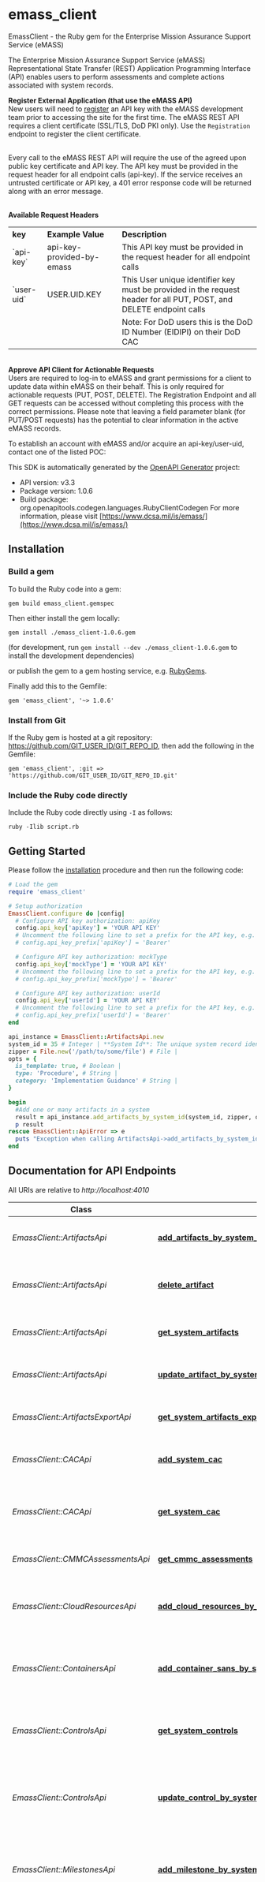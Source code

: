 # emass_client

EmassClient - the Ruby gem for the Enterprise Mission Assurance Support Service (eMASS)

The Enterprise Mission Assurance Support Service (eMASS) Representational State
Transfer (REST) Application Programming Interface (API) enables users to perform
assessments and complete actions associated with system records. 

<strong>Register External Application (that use the eMASS API)</strong></br>
New users will need to [register](https://nisp.emass.apps.mil/Content/Help/jobaids/eMASS_OT_NewUser_Job_Aid.pdf)
an API key with the eMASS development team prior to accessing the site for the first time. The eMASS REST API 
requires a client certificate (SSL/TLS, DoD PKI only). Use the `Registration` endpoint to register the client
certificate.</br></br>

Every call to the eMASS REST API will require the use of the agreed upon public key certificate and API key. 
The API key must be provided in the request header for all endpoint calls (api-key). If the service receives
an untrusted certificate or API key, a 401 error response code will be returned along with an error message.</br></br>

<strong>Available Request Headers</strong></br>
<table>
  <tr>
    <th align=left>key</th>
    <th align=left>Example Value</th>
    <th align=left>Description</th>
  </tr>
  <tr>
    <td>`api-key`</td>
    <td>api-key-provided-by-emass</td>
    <td>This API key must be provided in the request header for all endpoint calls</td>
  </tr>
  <tr>
    <td>`user-uid`</td>
    <td>USER.UID.KEY</td>
    <td>This User unique identifier key must be provided in the request header for all PUT, POST, and DELETE endpoint calls</td>
  </tr>
  <tr>
    <td></td><td></td>
    <td>
      Note: For DoD users this is the DoD ID Number (EIDIPI) on their DoD CAC
    </td>
  </tr>
</table>

</br><strong>Approve API Client for Actionable Requests</strong></br>
Users are required to log-in to eMASS and grant permissions for a client to update data
within eMASS on their behalf. This is only required for actionable requests (PUT, POST,
DELETE). The Registration Endpoint and all GET requests can be accessed without completing
this process with the correct permissions. Please note that leaving a field parameter blank
(for PUT/POST requests) has the potential to clear information in the active eMASS records.

To establish an account with eMASS and/or acquire an api-key/user-uid, contact one of the listed POC:


This SDK is automatically generated by the [OpenAPI Generator](https://openapi-generator.tech) project:

- API version: v3.3
- Package version: 1.0.6
- Build package: org.openapitools.codegen.languages.RubyClientCodegen
For more information, please visit [https://www.dcsa.mil/is/emass/](https://www.dcsa.mil/is/emass/)

## Installation

### Build a gem

To build the Ruby code into a gem:

```shell
gem build emass_client.gemspec
```

Then either install the gem locally:

```shell
gem install ./emass_client-1.0.6.gem
```

(for development, run `gem install --dev ./emass_client-1.0.6.gem` to install the development dependencies)

or publish the gem to a gem hosting service, e.g. [RubyGems](https://rubygems.org/).

Finally add this to the Gemfile:

    gem 'emass_client', '~> 1.0.6'

### Install from Git

If the Ruby gem is hosted at a git repository: https://github.com/GIT_USER_ID/GIT_REPO_ID, then add the following in the Gemfile:

    gem 'emass_client', :git => 'https://github.com/GIT_USER_ID/GIT_REPO_ID.git'

### Include the Ruby code directly

Include the Ruby code directly using `-I` as follows:

```shell
ruby -Ilib script.rb
```

## Getting Started

Please follow the [installation](#installation) procedure and then run the following code:

```ruby
# Load the gem
require 'emass_client'

# Setup authorization
EmassClient.configure do |config|
  # Configure API key authorization: apiKey
  config.api_key['apiKey'] = 'YOUR API KEY'
  # Uncomment the following line to set a prefix for the API key, e.g. 'Bearer' (defaults to nil)
  # config.api_key_prefix['apiKey'] = 'Bearer'

  # Configure API key authorization: mockType
  config.api_key['mockType'] = 'YOUR API KEY'
  # Uncomment the following line to set a prefix for the API key, e.g. 'Bearer' (defaults to nil)
  # config.api_key_prefix['mockType'] = 'Bearer'

  # Configure API key authorization: userId
  config.api_key['userId'] = 'YOUR API KEY'
  # Uncomment the following line to set a prefix for the API key, e.g. 'Bearer' (defaults to nil)
  # config.api_key_prefix['userId'] = 'Bearer'
end

api_instance = EmassClient::ArtifactsApi.new
system_id = 35 # Integer | **System Id**: The unique system record identifier.
zipper = File.new('/path/to/some/file') # File | 
opts = {
  is_template: true, # Boolean | 
  type: 'Procedure', # String | 
  category: 'Implementation Guidance' # String | 
}

begin
  #Add one or many artifacts in a system
  result = api_instance.add_artifacts_by_system_id(system_id, zipper, opts)
  p result
rescue EmassClient::ApiError => e
  puts "Exception when calling ArtifactsApi->add_artifacts_by_system_id: #{e}"
end

```

## Documentation for API Endpoints

All URIs are relative to *http://localhost:4010*

Class | Method | HTTP request | Description
------------ | ------------- | ------------- | -------------
*EmassClient::ArtifactsApi* | [**add_artifacts_by_system_id**](docs/ArtifactsApi.md#add_artifacts_by_system_id) | **POST** /api/systems/{systemId}/artifacts | Add one or many artifacts in a system
*EmassClient::ArtifactsApi* | [**delete_artifact**](docs/ArtifactsApi.md#delete_artifact) | **DELETE** /api/systems/{systemId}/artifacts | Remove one or many artifacts in a system
*EmassClient::ArtifactsApi* | [**get_system_artifacts**](docs/ArtifactsApi.md#get_system_artifacts) | **GET** /api/systems/{systemId}/artifacts | Get one or many artifacts in a system
*EmassClient::ArtifactsApi* | [**update_artifact_by_system_id**](docs/ArtifactsApi.md#update_artifact_by_system_id) | **PUT** /api/systems/{systemId}/artifacts | Update one or many artifacts in a system
*EmassClient::ArtifactsExportApi* | [**get_system_artifacts_export**](docs/ArtifactsExportApi.md#get_system_artifacts_export) | **GET** /api/systems/{systemId}/artifacts-export | Get the file of an artifact in a system
*EmassClient::CACApi* | [**add_system_cac**](docs/CACApi.md#add_system_cac) | **POST** /api/systems/{systemId}/approval/cac | Submit control to second role of CAC
*EmassClient::CACApi* | [**get_system_cac**](docs/CACApi.md#get_system_cac) | **GET** /api/systems/{systemId}/approval/cac | Get location of one or many controls in CAC
*EmassClient::CMMCAssessmentsApi* | [**get_cmmc_assessments**](docs/CMMCAssessmentsApi.md#get_cmmc_assessments) | **GET** /api/cmmc-assessments | Get CMMC assessment information
*EmassClient::CloudResourcesApi* | [**add_cloud_resources_by_system_id**](docs/CloudResourcesApi.md#add_cloud_resources_by_system_id) | **POST** /api/systems/{systemId}/cloud-resource-results | Add one or many cloud resources and their scan results
*EmassClient::ContainersApi* | [**add_container_sans_by_system_id**](docs/ContainersApi.md#add_container_sans_by_system_id) | **POST** /api/systems/{systemId}/container-scan-results | Add one or many containers and their scan results
*EmassClient::ControlsApi* | [**get_system_controls**](docs/ControlsApi.md#get_system_controls) | **GET** /api/systems/{systemId}/controls | Get control information in a system for one or many controls
*EmassClient::ControlsApi* | [**update_control_by_system_id**](docs/ControlsApi.md#update_control_by_system_id) | **PUT** /api/systems/{systemId}/controls | Update control information in a system for one or many controls
*EmassClient::MilestonesApi* | [**add_milestone_by_system_id_and_poam_id**](docs/MilestonesApi.md#add_milestone_by_system_id_and_poam_id) | **POST** /api/systems/{systemId}/poams/{poamId}/milestones | Add milestones to one or many POA&M items in a system
*EmassClient::MilestonesApi* | [**delete_milestone**](docs/MilestonesApi.md#delete_milestone) | **DELETE** /api/systems/{systemId}/poams/{poamId}/milestones | Remove milestones in a system for one or many POA&M items
*EmassClient::MilestonesApi* | [**get_system_milestones_by_poam_id**](docs/MilestonesApi.md#get_system_milestones_by_poam_id) | **GET** /api/systems/{systemId}/poams/{poamId}/milestones | Get milestones in one or many POA&M items in a system
*EmassClient::MilestonesApi* | [**get_system_milestones_by_poam_id_and_milestone_id**](docs/MilestonesApi.md#get_system_milestones_by_poam_id_and_milestone_id) | **GET** /api/systems/{systemId}/poams/{poamId}/milestones/{milestoneId} | Get milestone by ID in POA&M item in a system
*EmassClient::MilestonesApi* | [**update_milestone_by_system_id_and_poam_id**](docs/MilestonesApi.md#update_milestone_by_system_id_and_poam_id) | **PUT** /api/systems/{systemId}/poams/{poamId}/milestones | Update one or many POA&M items in a system
*EmassClient::PACApi* | [**add_system_pac**](docs/PACApi.md#add_system_pac) | **POST** /api/systems/{systemId}/approval/pac | Submit system package for review
*EmassClient::PACApi* | [**get_system_pac**](docs/PACApi.md#get_system_pac) | **GET** /api/systems/{systemId}/approval/pac | Get location of system package in PAC
*EmassClient::POAMApi* | [**add_poam_by_system_id**](docs/POAMApi.md#add_poam_by_system_id) | **POST** /api/systems/{systemId}/poams | Add one or many POA&M items in a system
*EmassClient::POAMApi* | [**delete_poam**](docs/POAMApi.md#delete_poam) | **DELETE** /api/systems/{systemId}/poams | Remove one or many POA&M items in a system
*EmassClient::POAMApi* | [**get_system_poams**](docs/POAMApi.md#get_system_poams) | **GET** /api/systems/{systemId}/poams | Get one or many POA&M items in a system
*EmassClient::POAMApi* | [**get_system_poams_by_poam_id**](docs/POAMApi.md#get_system_poams_by_poam_id) | **GET** /api/systems/{systemId}/poams/{poamId} | Get POA&M item by ID in a system
*EmassClient::POAMApi* | [**update_poam_by_system_id**](docs/POAMApi.md#update_poam_by_system_id) | **PUT** /api/systems/{systemId}/poams | Update one or many POA&M items in a system
*EmassClient::RegistrationApi* | [**register_user**](docs/RegistrationApi.md#register_user) | **POST** /api/api-key | Register user certificate and obtain an API key
*EmassClient::StaticCodeScansApi* | [**add_static_code_scans_by_system_id**](docs/StaticCodeScansApi.md#add_static_code_scans_by_system_id) | **POST** /api/systems/{systemId}/static-code-scans | Upload static code scans or Clear static code scans
*EmassClient::SystemRolesApi* | [**get_system_roles**](docs/SystemRolesApi.md#get_system_roles) | **GET** /api/system-roles | Get available roles
*EmassClient::SystemRolesApi* | [**get_system_roles_by_category_id**](docs/SystemRolesApi.md#get_system_roles_by_category_id) | **GET** /api/system-roles/{roleCategory} | Get system roles
*EmassClient::SystemsApi* | [**get_system**](docs/SystemsApi.md#get_system) | **GET** /api/systems/{systemId} | Get system information for a specific system
*EmassClient::SystemsApi* | [**get_systems**](docs/SystemsApi.md#get_systems) | **GET** /api/systems | Get system information
*EmassClient::TestApi* | [**test_connection**](docs/TestApi.md#test_connection) | **GET** /api | Test connection to the API
*EmassClient::TestResultsApi* | [**add_test_results_by_system_id**](docs/TestResultsApi.md#add_test_results_by_system_id) | **POST** /api/systems/{systemId}/test-results | Add one or many test results in a system
*EmassClient::TestResultsApi* | [**get_system_test_results**](docs/TestResultsApi.md#get_system_test_results) | **GET** /api/systems/{systemId}/test-results | Get one or many test results in a system
*EmassClient::WorkflowDefinitionsApi* | [**get_workflow_definitions**](docs/WorkflowDefinitionsApi.md#get_workflow_definitions) | **GET** /api/workflows/definitions | Get workflow definitions in a site
*EmassClient::WorkflowInstancesApi* | [**get_system_workflow_instances**](docs/WorkflowInstancesApi.md#get_system_workflow_instances) | **GET** /api/workflows/instances | Get workflow instances in a site
*EmassClient::WorkflowInstancesApi* | [**get_system_workflow_instances_by_workflow_instance_id**](docs/WorkflowInstancesApi.md#get_system_workflow_instances_by_workflow_instance_id) | **GET** /api/workflows/instances/{workflowInstanceId} | Get workflow instance by ID


## Documentation for Models

 - [EmassClient::ArtifactsGet](docs/ArtifactsGet.md)
 - [EmassClient::ArtifactsRequestDeleteBodyInner](docs/ArtifactsRequestDeleteBodyInner.md)
 - [EmassClient::ArtifactsResponseDel](docs/ArtifactsResponseDel.md)
 - [EmassClient::ArtifactsResponseDelDataInner](docs/ArtifactsResponseDelDataInner.md)
 - [EmassClient::ArtifactsResponseGet](docs/ArtifactsResponseGet.md)
 - [EmassClient::ArtifactsResponsePutPost](docs/ArtifactsResponsePutPost.md)
 - [EmassClient::ArtifactsResponsePutPostDataInner](docs/ArtifactsResponsePutPostDataInner.md)
 - [EmassClient::CacGet](docs/CacGet.md)
 - [EmassClient::CacResponseGet](docs/CacResponseGet.md)
 - [EmassClient::CacResponsePost](docs/CacResponsePost.md)
 - [EmassClient::CacResponsePostDataInner](docs/CacResponsePostDataInner.md)
 - [EmassClient::CloudResourcesPost](docs/CloudResourcesPost.md)
 - [EmassClient::CloudResourcesResponsePost](docs/CloudResourcesResponsePost.md)
 - [EmassClient::CmmcGet](docs/CmmcGet.md)
 - [EmassClient::CmmcResponseGet](docs/CmmcResponseGet.md)
 - [EmassClient::ConnectivityCcsd](docs/ConnectivityCcsd.md)
 - [EmassClient::ContainersResourcesPost](docs/ContainersResourcesPost.md)
 - [EmassClient::ContainersResponsePost](docs/ContainersResponsePost.md)
 - [EmassClient::ControlsGet](docs/ControlsGet.md)
 - [EmassClient::ControlsPut](docs/ControlsPut.md)
 - [EmassClient::ControlsResponseGet](docs/ControlsResponseGet.md)
 - [EmassClient::ControlsResponsePut](docs/ControlsResponsePut.md)
 - [EmassClient::DefinitionTransitions](docs/DefinitionTransitions.md)
 - [EmassClient::InstancesTransitions](docs/InstancesTransitions.md)
 - [EmassClient::MilestoneResponseGet](docs/MilestoneResponseGet.md)
 - [EmassClient::MilestoneResponseGetMilestone](docs/MilestoneResponseGetMilestone.md)
 - [EmassClient::MilestoneResponsePost](docs/MilestoneResponsePost.md)
 - [EmassClient::MilestoneResponsePut](docs/MilestoneResponsePut.md)
 - [EmassClient::MilestonesGet](docs/MilestonesGet.md)
 - [EmassClient::MilestonesPutPostDelete](docs/MilestonesPutPostDelete.md)
 - [EmassClient::MilestonesRequestDeleteBodyInner](docs/MilestonesRequestDeleteBodyInner.md)
 - [EmassClient::MilestonesRequiredPost](docs/MilestonesRequiredPost.md)
 - [EmassClient::MilestonesRequiredPut](docs/MilestonesRequiredPut.md)
 - [EmassClient::PacGet](docs/PacGet.md)
 - [EmassClient::PacPost](docs/PacPost.md)
 - [EmassClient::PacResponseGet](docs/PacResponseGet.md)
 - [EmassClient::PacResponsePost](docs/PacResponsePost.md)
 - [EmassClient::PoamGet](docs/PoamGet.md)
 - [EmassClient::PoamPostPutDel](docs/PoamPostPutDel.md)
 - [EmassClient::PoamRequestDeleteBodyInner](docs/PoamRequestDeleteBodyInner.md)
 - [EmassClient::PoamResponseDelete](docs/PoamResponseDelete.md)
 - [EmassClient::PoamResponseGetPoams](docs/PoamResponseGetPoams.md)
 - [EmassClient::PoamResponseGetSystems](docs/PoamResponseGetSystems.md)
 - [EmassClient::PoamResponsePost](docs/PoamResponsePost.md)
 - [EmassClient::PoamResponsePut](docs/PoamResponsePut.md)
 - [EmassClient::Register](docs/Register.md)
 - [EmassClient::RegisterData](docs/RegisterData.md)
 - [EmassClient::RegisterUserRequestPostBody](docs/RegisterUserRequestPostBody.md)
 - [EmassClient::Response200](docs/Response200.md)
 - [EmassClient::Response201](docs/Response201.md)
 - [EmassClient::Response201Meta](docs/Response201Meta.md)
 - [EmassClient::Response400](docs/Response400.md)
 - [EmassClient::Response400Meta](docs/Response400Meta.md)
 - [EmassClient::Response401](docs/Response401.md)
 - [EmassClient::Response401Meta](docs/Response401Meta.md)
 - [EmassClient::Response403](docs/Response403.md)
 - [EmassClient::Response403Meta](docs/Response403Meta.md)
 - [EmassClient::Response404](docs/Response404.md)
 - [EmassClient::Response405](docs/Response405.md)
 - [EmassClient::Response405Meta](docs/Response405Meta.md)
 - [EmassClient::Response411](docs/Response411.md)
 - [EmassClient::Response411Meta](docs/Response411Meta.md)
 - [EmassClient::Response490](docs/Response490.md)
 - [EmassClient::Response490Meta](docs/Response490Meta.md)
 - [EmassClient::Response500](docs/Response500.md)
 - [EmassClient::Response500Meta](docs/Response500Meta.md)
 - [EmassClient::RoleCategory](docs/RoleCategory.md)
 - [EmassClient::Roles](docs/Roles.md)
 - [EmassClient::Ssps](docs/Ssps.md)
 - [EmassClient::Stage](docs/Stage.md)
 - [EmassClient::StaticCodeApplication](docs/StaticCodeApplication.md)
 - [EmassClient::StaticCodePost](docs/StaticCodePost.md)
 - [EmassClient::StaticCodeRequestPostBody](docs/StaticCodeRequestPostBody.md)
 - [EmassClient::StaticCodeRequestPostBodyApplication](docs/StaticCodeRequestPostBodyApplication.md)
 - [EmassClient::StaticCodeResponsePost](docs/StaticCodeResponsePost.md)
 - [EmassClient::Success200Response](docs/Success200Response.md)
 - [EmassClient::Success200ResponseDataInner](docs/Success200ResponseDataInner.md)
 - [EmassClient::SystemResponse](docs/SystemResponse.md)
 - [EmassClient::SystemRolesCategoryResponse](docs/SystemRolesCategoryResponse.md)
 - [EmassClient::SystemRolesResponse](docs/SystemRolesResponse.md)
 - [EmassClient::SystemRolesResponseDataInner](docs/SystemRolesResponseDataInner.md)
 - [EmassClient::Systems](docs/Systems.md)
 - [EmassClient::SystemsResponse](docs/SystemsResponse.md)
 - [EmassClient::Test](docs/Test.md)
 - [EmassClient::TestData](docs/TestData.md)
 - [EmassClient::TestResultsGet](docs/TestResultsGet.md)
 - [EmassClient::TestResultsPost](docs/TestResultsPost.md)
 - [EmassClient::TestResultsResponseGet](docs/TestResultsResponseGet.md)
 - [EmassClient::TestResultsResponsePost](docs/TestResultsResponsePost.md)
 - [EmassClient::Users](docs/Users.md)
 - [EmassClient::WorkflowDefinitionGet](docs/WorkflowDefinitionGet.md)
 - [EmassClient::WorkflowDefinitionResponseGet](docs/WorkflowDefinitionResponseGet.md)
 - [EmassClient::WorkflowInstanceGet](docs/WorkflowInstanceGet.md)
 - [EmassClient::WorkflowInstanceResponseGet](docs/WorkflowInstanceResponseGet.md)
 - [EmassClient::WorkflowInstancesGet](docs/WorkflowInstancesGet.md)
 - [EmassClient::WorkflowInstancesResponseGet](docs/WorkflowInstancesResponseGet.md)
 - [EmassClient::WorkflowInstancesResponseGetPagination](docs/WorkflowInstancesResponseGetPagination.md)


## Documentation for Authorization


### apiKey


- **Type**: API key
- **API key parameter name**: api-key
- **Location**: HTTP header

### mockType


- **Type**: API key
- **API key parameter name**: Prefer
- **Location**: HTTP header

### userId


- **Type**: API key
- **API key parameter name**: user-uid
- **Location**: HTTP header

